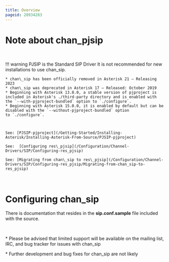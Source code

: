 ```yaml
---
title: Overview
pageid: 28934283
---
```


Note about chan\_pjsip
======================

 




!!! warning PJSIP is the Standard SIP Driver
    It is not recommended for new installations to use chan\_sip.

    * chan\_sip has been officially removed in Asterisk 21 – Releasing 2023
    * chan\_sip was deprecated in Asterisk 17 – Released: October 2019
    * Beginning with Asterisk 13.8.0, a stable version of pjproject is included in Asterisk's ./third-party directory and is enabled with the `--with-pjproject-bundled` option to `./configure`.
    * Beginning with Asterisk 15.0.0, it is enabled by default but can be disabled with the `--without-pjproject-bundled` option to `./configure`.

     

    See: [PJSIP-pjproject](/Getting-Started/Installing-Asterisk/Installing-Asterisk-From-Source/PJSIP-pjproject)

    See:  [Configuring res\_pjsip](/Configuration/Channel-Drivers/SIP/Configuring-res_pjsip)

    See: [Migrating from chan\_sip to res\_pjsip](/Configuration/Channel-Drivers/SIP/Configuring-res_pjsip/Migrating-from-chan_sip-to-res_pjsip)

      
[//]: # (end-warning)



 

Configuring chan\_sip
=====================

There is documentation that resides in the **sip.conf.sample** file included with the source.

 

\* Please be advised that limited support will be available on the mailing list, IRC, and bug tracker for issues with chan\_sip

\* Further development and bug fixes for chan\_sip are not likely

 

